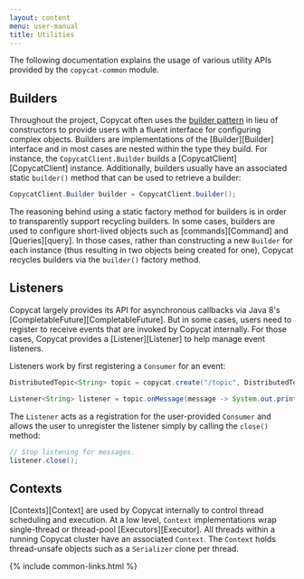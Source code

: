```yaml
---
layout: content
menu: user-manual
title: Utilities
---
```


The following documentation explains the usage of various utility APIs provided by the `copycat-common` module.

## Builders

Throughout the project, Copycat often uses the [builder pattern](https://en.wikipedia.org/wiki/Builder_pattern) in lieu of constructors to provide users with a fluent interface for configuring complex objects. Builders are implementations of the [Builder][Builder] interface and in most cases are nested within the type they build. For instance, the `CopycatClient.Builder` builds a [CopycatClient][CopycatClient] instance. Additionally, builders usually have an associated static `builder()` method that can be used to retrieve a builder:

```java
CopycatClient.Builder builder = CopycatClient.builder();
```

The reasoning behind using a static factory method for builders is in order to transparently support recycling builders. In some cases, builders are used to configure short-lived objects such as [commands][Command] and [Queries][query]. In those cases, rather than constructing a new `Builder` for each instance (thus resulting in two objects being created for one), Copycat recycles builders via the `builder()` factory method.

## Listeners

Copycat largely provides its API for asynchronous callbacks via Java 8's [CompletableFuture][CompletableFuture]. But in some cases, users need to register to receive events that are invoked by Copycat internally. For those cases, Copycat provides a [Listener][Listener] to help manage event listeners.

Listeners work by first registering a `Consumer` for an event:

```java
DistributedTopic<String> topic = copycat.create("/topic", DistributedTopic.class).get();

Listener<String> listener = topic.onMessage(message -> System.out.println("Received " + message)).get();
```

The `Listener` acts as a registration for the user-provided `Consumer` and allows the user to unregister the listener simply by calling the `close()` method:

```java
// Stop listening for messages.
listener.close();
```

## Contexts

[Contexts][Context] are used by Copycat internally to control thread scheduling and execution. At a low level, `Context` implementations wrap single-thread or thread-pool [Executors][Executor]. All threads within a running Copycat cluster have an associated `Context`. The `Context` holds thread-unsafe objects such as a `Serializer` clone per thread.

{% include common-links.html %}